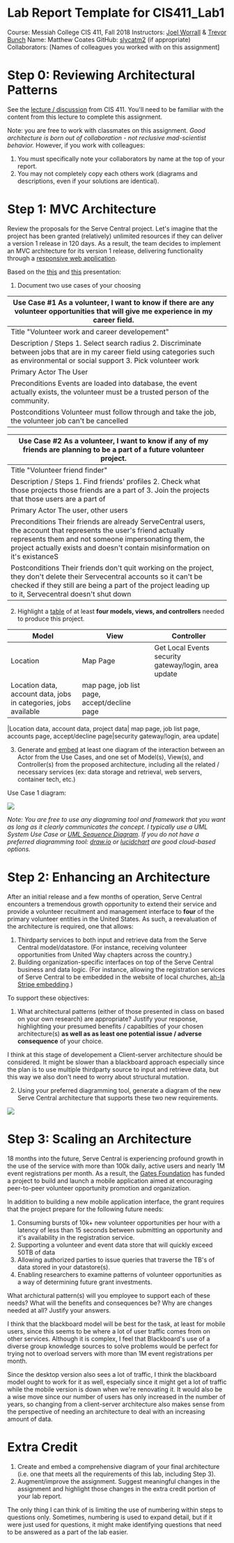 # Lab Report Template for CIS411_Lab1 
Course: Messiah College CIS 411, Fall 2018
Instructors: [Joel Worrall](https://github.com/tangollama) & [Trevor Bunch](https://github.com/trevordbunch)
Name: Matthew Coates
GitHub: [slycatm2](https://github.com/YOUR_HANDLE)
(if appropriate) Collaborators: [Names of colleagues you worked with on this assignment]


# Step 0: Reviewing Architectural Patterns
See the [lecture / discussion](https://docs.google.com/presentation/d/1nUcy63FWPFYO3OJmERJpMjEtdaFtaIBbuUkpmNRVRas/edit#slide=id.g45345bd5ea_0_136) from CIS 411. You'll need to be familiar with the content from this lecture to complete this assignment.

Note: you are free to work with classmates on this assignment. _Good architecture is born out of collaboration - not reclusive mad-scientist behavior._ However, if you work with colleagues:

1. You must specifically note your collaborators by name at the top of your report.
2. You may not completely copy each others work (diagrams and descriptions, even if your solutions are identical).

# Step 1: MVC Architecture
Review the proposals for the Serve Central project. Let's imagine that the project has been granted (relatively) unlimited resources if they can deliver a version 1 release in 120 days. As a result, the team decides to implement an MVC architecture for its version 1 release, delivering functionality through a [responsive web application](https://en.wikipedia.org/wiki/Responsive_web_design). 

Based on the [this](https://docs.google.com/presentation/d/1UnU0xU0wF1l8pAB8trtLpdM0yuskx66jTFJzd64nsjU/edit#slide=id.g439b9c6866_2_53) and [this](https://docs.google.com/presentation/d/1-VZfAFoBVr6ijNepKAtRA7JoAQsV2Jlbf2l1WPDMhI0/edit) presentation:

1) Document two use cases of your choosing

| Use Case #1 As a volunteer, I want to know if there are any volunteer opportunities that will give me experience in my career field.| |
|---|---|
| Title "Volunteer work and career developement"| |
| Description / Steps 1. Select search radius 2. Discriminate between jobs that are in my career field using categories such as environmental or social support 3. Pick volunteer work | |
| Primary Actor The User | |
| Preconditions Events are loaded into database, the event actually exists, the volunteer must be a trusted person of the community. | |
| Postconditions Volunteer must follow through and take the job, the volunteer job can't be cancelled| |

| Use Case #2 As a volunteer, I want to know if any of my friends are planning to be a part of a future volunteer project.| |
|---|---|
| Title "Volunteer friend finder"| |
| Description / Steps 1. Find friends' profiles 2. Check what those projects those friends are a part of 3. Join the projects that those users are a part of| |
| Primary Actor The user, other users| |
| Preconditions Their friends are already ServeCentral users, the account that represents the user's friend actually represents them and not someone impersonating them, the project actually exists and doesn't contain misinformation on it's existanceS |
| Postconditions Their friends don't quit working on the project, they don't delete their Servecentral accounts so it can't be checked if they still are being a part of the project leading up to it, Servecentral doesn't shut down| |


2) Highlight a [table](https://www.tablesgenerator.com/markdown_tables) of at least **four models, views, and controllers** needed to produce this project.

| Model | View | Controller |
| --- | --- | --- |
| Location | Map Page | Get Local Events security gateway/login, area update|
|Location data, account data, jobs in categories, jobs available|map page, job list page, accept/decline page|||

|Location data, account data,  project data|  map page, job list page, accounts page, accept/decline page|security gateway/login, area update|

3) Generate and [embed](https://github.com/adam-p/markdown-here/wiki/Markdown-Cheatsheet#images) at least one diagram of the interaction between an Actor from the Use Cases, and one set of Model(s), View(s), and Controller(s) from the proposed architecture, including all the related / necessary services (ex: data storage and retrieval, web servers, container tech, etc.)

Use Case 1 diagram:

![](2020-03-08-10-34-09.png)

_Note: You are free to use any diagraming tool and framework that you want as long as it clearly communicates the concept. I typically use a UML System Use Case or [UML Sequence Diagram](https://www.uml-diagrams.org/index-examples.html).  If you do not have a preferred diagramming tool: [draw.io](http://draw.io) or [lucidchart](http://lucidchart.com) are good cloud-based options._

# Step 2: Enhancing an Architecture
After an initial release and a few months of operation, Serve Central encounters a tremendous growth opportunity to extend their service and provide a volunteer recuitment and management interface to __four__ of the primary volunteer entities in the United States. As such, a reevaluation of the architecture is required, one that allows:

1. Thirdparty services to both input and retrieve data from the Serve Central model/datastore. (For instance, receiving volunteer opportunities from United Way chapters across the country.)
2. Building organization-specific interfaces on top of the Serve Central business and data logic. (For instance, allowing the registration services of Serve Central to be embedded in the website of local churches, [ah-la Stripe embedding](https://stripe.com/payments/elements).)

To support these objectives:
1. What architectural patterns (either of those presented in class on based on your own research) are appropriate? Justify your response, highlighting your presumed benefits / capabilties of your chosen architecture(s) **as well as as least one potential issue / adverse consequence** of your choice.

I think at this stage of developement a Client-server architecture should be considered. It might be slower than a blackboard approach especially since the plan is to use multiple thirdparty source to input and retrieve data, but this way we also don't need to worry about structural mutation. 

2. Using your preferred diagramming tool, generate a diagram of the new Serve  Central architecture that supports these two new requirements.

![](2020-03-08-11-09-18.png)

# Step 3: Scaling an Architecture
18 months into the future, Serve Central is experiencing profound growth in the use of the service with more than 100k daily, active users and nearly 1M event registrations per month. As a result, the [Gates Foundation](https://www.gatesfoundation.org/) has funded a project to build and launch a mobile application aimed at encouraging peer-to-peer volunteer opportunity promotion and organization. 

In addition to building a new mobile application interface, the grant requires that the project prepare for the following future needs:

1. Consuming bursts of 10k+ new volunteer opportunities per hour with a latency of less than 15 seconds between submitting an opportunity and it's availability in the registration service.
2. Supporting a volunteer and event data store that will quickly exceed 50TB of data
3. Allowing authorized parties to issue queries that traverse the TB's of data stored in your datastore(s).
4. Enabling researchers to examine patterns of volunteer opportunities as a way of determining future grant investments.

What archictural pattern(s) will you employee to support each of these needs? What will the benefits and consequences be? Why are changes needed at all? Justify your answers.

I think that the blackboard model will be best for the task, at least for mobile users, since this seems to be where a lot of user traffic comes from on other services. Although it is complex, I feel that Blackboard's use of a diverse group knowledge sources to solve problems would be perfect for trying not to overload servers with more than 1M event registrations per month. 

Since the desktop version also sees a lot of traffic, I think the blackboard model ought to work for it as well, especially since it might get a lot of traffic while the mobile version is down when we're renovating it. It would also be a wise move since our number of users has only increased in the number of years, so changing from a client-server architecture also makes sense from the perspective of needing an architecture to deal with an increasing amount of data. 

# Extra Credit
1. Create and embed a comprehensive diagram of your final architecture (i.e. one that meets all the requirements of this lab, including Step 3).
2. Augment/improve the assignment. Suggest meaningful changes in the assignment and highlight those changes in the extra credit portion of your lab report.

The only thing I can think of is limiting the use of numbering within steps to questions only. Sometimes, numbering is used to expand detail, but if it were just used for questions, it might make identifying questions that need to be answered as a part of the lab easier.